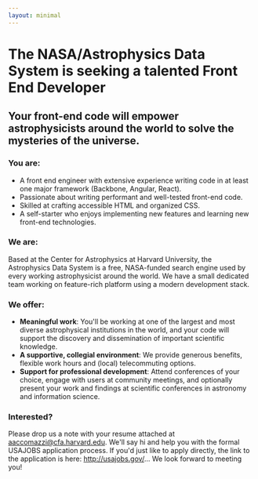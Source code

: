 ```yaml
---
layout: minimal
---
```


# **The NASA/Astrophysics Data System is seeking a talented Front End Developer**

## Your front-end code will empower astrophysicists around the world to solve the mysteries of the universe.

### You are:
- A front end engineer with extensive experience writing code in at least one major framework (Backbone, Angular, React).
- Passionate about writing performant and well-tested front-end code.
- Skilled at crafting accessible HTML and organized CSS.
- A self-starter who enjoys implementing new features and learning new front-end technologies.

### We are:
Based at the Center for Astrophysics at Harvard University, the Astrophysics Data System
is a free, NASA-funded search engine used by every working astrophysicist around the world. We have a small dedicated team
working on feature-rich platform using a modern development stack.

### We offer:
- **Meaningful work**: You'll be working at one of the largest and most diverse astrophysical institutions in the world, and your code will support the discovery and dissemination of important scientific knowledge.
- **A supportive, collegial environment**: We provide generous benefits, flexible work hours and (local) telecommuting options.
- **Support for professional development**: Attend conferences of your choice, engage with users at community meetings, and optionally present your work and findings at scientific conferences in astronomy and information science.

### Interested?
Please drop us a note with your resume attached at aaccomazzi@cfa.harvard.edu.
We'll say hi and help you with the formal USAJOBS application process. If you'd just like to apply directly, the link to the application is here: http://usajobs.gov/... We look forward to meeting you!
